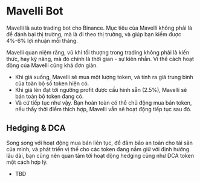 # Mavelli Bot

Mavelli là auto trading bot cho Binance. Mục tiêu của Mavelli không phải là để đánh bại thị trường, mà là đi theo thị trường, và giúp bạn kiếm được 4%-6% lợi nhuận mỗi tháng.

Mavelli quan niệm rằng, vũ khí tối thượng trong trading không phải là kiến thức, hay kỹ năng, mà đó chính là thời gian - sự kiên nhẫn. Vì thế cách hoạt động của Mavelli cũng khá đơn giản.

- Khi giá xuống, Mavelli sẽ mua một lượng token, và tính ra giá trung bình của toàn bộ số token hiện có.
- Khi giá lên đạt tới ngưỡng profit được cấu hình sẵn (2.5%), Mavelli sẽ bán toàn bộ token đang có.
- Và cứ tiếp tục như vậy. Bạn hoàn toàn có thể chủ động mua bán token, nếu thấy thời điểm thích hợp, Mavelli vẫn sẽ hoạt động tiếp tục sau đó.

## Hedging & DCA

Song song với hoạt động mua bán liên tục, để đảm bảo an toàn cho tài sản của mình, và phát triển vị thế cho các token đang nắm giữ với định hướng lâu dài, bạn cũng nên quan tâm tới hoạt động hedging cũng như DCA token một cách hợp lý.

- TBD
